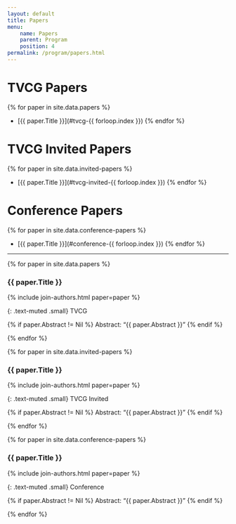```yaml
---
layout: default
title: Papers
menu:
    name: Papers
    parent: Program
    position: 4
permalink: /program/papers.html
---
```


# TVCG Papers

{% for paper in site.data.papers %}
- [{{ paper.Title }}](#tvcg-{{ forloop.index }})
{% endfor %}

# TVCG Invited Papers

{% for paper in site.data.invited-papers %}
- [{{ paper.Title }}](#tvcg-invited-{{ forloop.index }})
{% endfor %}

# Conference Papers

{% for paper in site.data.conference-papers %}
- [{{ paper.Title }}](#conference-{{ forloop.index }})
{% endfor %}

---

{% for paper in site.data.papers %}
<a id="tvcg-{{ forloop.index }}" class="anchor"></a>
### {{ paper.Title }}

{% include join-authors.html paper=paper %}

{: .text-muted .small}
TVCG

{% if paper.Abstract != Nil %}
Abstract: &ldquo;{{ paper.Abstract }}&rdquo;
{% endif %}

{% endfor %}

{% for paper in site.data.invited-papers %}
<a id="tvcg-invited-{{ forloop.index }}" class="anchor"></a>
### {{ paper.Title }}

{% include join-authors.html paper=paper %}

{: .text-muted .small}
TVCG Invited

{% if paper.Abstract != Nil %}
Abstract: &ldquo;{{ paper.Abstract }}&rdquo;
{% endif %}

{% endfor %}

{% for paper in site.data.conference-papers %}
<a id="conference-{{ forloop.index }}" class="anchor"></a>
### {{ paper.Title }}

{% include join-authors.html paper=paper %}

{: .text-muted .small}
Conference

{% if paper.Abstract != Nil %}
Abstract: &ldquo;{{ paper.Abstract }}&rdquo;
{% endif %}

{% endfor %}